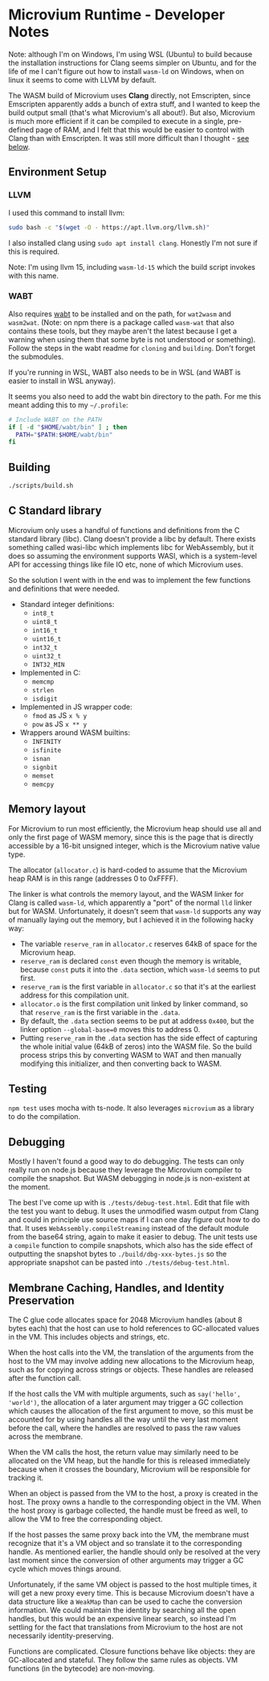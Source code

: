 # Microvium Runtime - Developer Notes

Note: although I'm on Windows, I'm using WSL (Ubuntu) to build because the installation instructions for Clang seems simpler on Ubuntu, and for the life of me I can't figure out how to install `wasm-ld` on Windows, when on linux it seems to come with LLVM by default.

The WASM build of Microvium uses **Clang** directly, not Emscripten, since Emscripten apparently adds a bunch of extra stuff, and I wanted to keep the build output small (that's what Microvium's all about!). But also, Microvium is much more efficient if it can be compiled to execute in a single, pre-defined page of RAM, and I felt that this would be easier to control with Clang than with Emscripten. It was still more difficult than I thought - [see below](#notes-about-memory-layout).


## Environment Setup

### LLVM

I used this command to install llvm:

```sh
sudo bash -c "$(wget -O - https://apt.llvm.org/llvm.sh)"
```

I also installed clang using `sudo apt install clang`. Honestly I'm not sure if this is required.

Note: I'm using llvm 15, including `wasm-ld-15` which the build script invokes with this name.

### WABT

Also requires [wabt](https://github.com/WebAssembly/wabt) to be installed and on the path, for `wat2wasm` and `wasm2wat`. (Note: on npm there is a package called `wasm-wat` that also contains these tools, but they maybe aren't the latest because I get a warning when using them that some byte is not understood or something). Follow the steps in the wabt readme for `cloning` and `building`. Don't forget the submodules.

If you're running in WSL, WABT also needs to be in WSL (and WABT is easier to install in WSL anyway).

It seems you also need to add the wabt bin directory to the path. For me this meant adding this to my `~/.profile`:

```sh
# Include WABT on the PATH
if [ -d "$HOME/wabt/bin" ] ; then
  PATH="$PATH:$HOME/wabt/bin"
fi
```



## Building

```sh
./scripts/build.sh
```

## C Standard library

Microvium only uses a handful of functions and definitions from the C standard library (libc). Clang doesn't provide a libc by default. There exists something called wasi-libc which implements libc for WebAssembly, but it does so assuming the environment supports WASI, which is a system-level API for accessing things like file IO etc, none of which Microvium uses.

So the solution I went with in the end was to implement the few functions and definitions that were needed.

  - Standard integer definitions:
    - `int8_t`
    - `uint8_t`
    - `int16_t`
    - `uint16_t`
    - `int32_t`
    - `uint32_t`
    - `INT32_MIN`
  - Implemented in C:
    - `memcmp`
    - `strlen`
    - `isdigit`
  - Implemented in JS wrapper code:
    - `fmod` as JS `x % y`
    - `pow` as JS `x ** y`
  - Wrappers around WASM builtins:
    - `INFINITY`
    - `isfinite`
    - `isnan`
    - `signbit`
    - `memset`
    - `memcpy`

## Memory layout

For Microvium to run most efficiently, the Microvium heap should use all and only the first page of WASM memory, since this is the page that is directly accessible by a 16-bit unsigned integer, which is the Microvium native value type.

The allocator (`allocator.c`) is hard-coded to assume that the Microvium heap RAM is in this range (addresses 0 to 0xFFFF).

The linker is what controls the memory layout, and the WASM linker for Clang is called `wasm-ld`, which apparently a "port" of the normal `lld` linker but for WASM. Unfortunately, it doesn't seem that `wasm-ld` supports any way of manually laying out the memory, but I achieved it in the following hacky way:

  - The variable `reserve_ram` in `allocator.c` reserves 64kB of space for the Microvium heap.
  - `reserve_ram` is declared `const` even though the memory is writable, because `const` puts it into the `.data` section, which `wasm-ld` seems to put first.
  - `reserve_ram` is the first variable in `allocator.c` so that it's at the earliest address for this compilation unit.
  - `allocator.o` is the first compilation unit linked by linker command, so that `reserve_ram` is the first variable in the `.data`.
  - By default, the `.data` section seems to be put at address `0x400`, but the linker option `--global-base=0` moves this to address 0.
  - Putting `reserve_ram` in the `.data` section has the side effect of capturing the whole initial value (64kB of zeros) into the WASM file. So the build process strips this by converting WASM to WAT and then manually modifying this initializer, and then converting back to WASM.


## Testing

`npm test` uses mocha with ts-node. It also leverages `microvium` as a library to do the compilation.


## Debugging

Mostly I haven't found a good way to do debugging. The tests can only really run on node.js because they leverage the Microvium compiler to compile the snapshot. But WASM debugging in node.js is non-existent at the moment.

The best I've come up with is `./tests/debug-test.html`. Edit that file with the test you want to debug. It uses the unmodified wasm output from Clang and could in principle use source maps if I can one day figure out how to do that. It uses `WebAssembly.compileStreaming` instead of the default module from the base64 string, again to make it easier to debug. The unit tests use a `compile` function to compile snapshots, which also has the side effect of outputting the snapshot bytes to `./build/dbg-xxx-bytes.js` so the appropriate snapshot can be pasted into `./tests/debug-test.html`.

## Membrane Caching, Handles, and Identity Preservation

The C glue code allocates space for 2048 Microvium handles (about 8 bytes each) that the host can use to hold references to GC-allocated values in the VM. This includes objects and strings, etc.

When the host calls into the VM, the translation of the arguments from the host to the VM may involve adding new allocations to the Microvium heap, such as for copying across strings or objects. These handles are released after the function call.

If the host calls the VM with multiple arguments, such as `say('hello', 'world')`, the allocation of a later argument may trigger a GC collection which causes the allocation of the first argument to move, so this must be accounted for by using handles all the way until the very last moment before the call, where the handles are resolved to pass the raw values across the membrane.

When the VM calls the host, the return value may similarly need to be allocated on the VM heap, but the handle for this is released immediately because when it crosses the boundary, Microvium will be responsible for tracking it.

When an object is passed from the VM to the host, a proxy is created in the host. The proxy owns a handle to the corresponding object in the VM. When the host proxy is garbage collected, the handle must be freed as well, to allow the VM to free the corresponding object.

If the host passes the same proxy back into the VM, the membrane must recognize that it's a VM object and so translate it to the corresponding handle. As mentioned earlier, the handle should only be resolved at the very last moment since the conversion of other arguments may trigger a GC cycle which moves things around.

Unfortunately, if the same VM object is passed to the host multiple times, it will get a new proxy every time. This is because Microvium doesn't have a data structure like a `WeakMap` than can be used to cache the conversion information. We could maintain the identity by searching all the open handles, but this would be an expensive linear search, so instead I'm settling for the fact that translations from Microvium to the host are not necessarily identity-preserving.

Functions are complicated. Closure functions behave like objects: they are GC-allocated and stateful. They follow the same rules as objects. VM functions (in the bytecode) are non-moving.